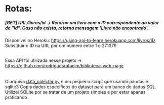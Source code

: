 
# Rotas:<br>

##### [GET] URL/livros/id -> Retorna um livro com o ID correspondente ao valor de "id". Caso não exista, retorna mensagem 'Livro não encontrado'.<br>

Disponivel no Heroku: https://using-api-to-learn.herokuapp.com/livros/ID <br>
Substituir o ID na URL por um numero entre 1 e 271379 <br><br>

Essa API foi utilizada nesse projeto -> https://github.com/rodriguesrafaelm/biblioteca-web-page
<br><br><br>
O arquivo [data_colector.py](https://github.com/rodriguesrafaelm/biblioteca-web-page-api/blob/main/data_collector.py) é um pequeno script que usando pandas e sqlite3 Copia dados especificos do dataset para um banco de dados SQL.<br>
Utilizei SQLite por se tratar de um projeto simples e por estar apenas praticando.
